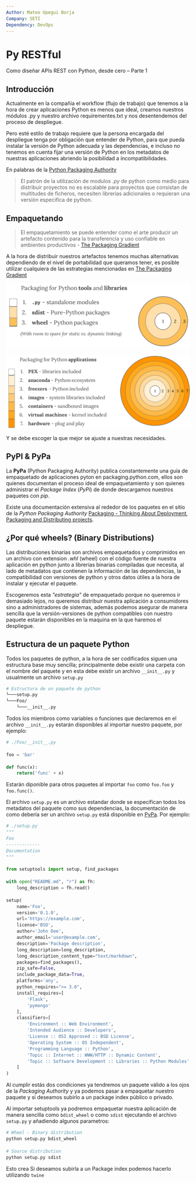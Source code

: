 ```yaml
---
Author: Mateo Upegui Borja
Company: SETI
Dependency: DevOps
---
```


# Py RESTful
Como diseñar APIs REST con Python, desde cero – Parte 1

## Introducción
Actualmente en la compañía el workflow (flujo de trabajo) que tenemos a la hora de crear aplicaciones Python es menos que ideal, creamos nuestros módulos .py y nuestro archivo requirementes.txt y nos desentendemos del proceso de despliegue.

Pero esté estilo de trabajo requiere que la persona encargada del despliegue tenga por obligación que entender de Python, para que pueda instalar la versión de Python adecuada y las dependencias, e incluso no tenemos en cuenta fijar una versión de Python en los metadatos de nuestras aplicaciones abriendo la posibilidad a incompatibilidades.

En palabras de la [Python Packaging Authority](https://packaging.python.org/overview/#python-modules) 
> El patrón de la utilización de modulos _.py_ de python como medio para distribuir proyectos no es escalable para proyectos que consistan de multitudes de ficheros, necesiten librerias adicionales o requieran una versión especifica de python.

## Empaquetando

> El empaquetamiento se puede entender como el arte producir un artefacto contenido para la transferencia y uso confiable en ambientes productivos - [The Packaging Gradient](https://www.youtube.com/watch?v=iLVNWfPWAC8)


A la hora de distribuir nuestros artefactos tenemos muchas alternativas dependiendo de el nivel de portabilidad que queramos tener, es posible utilizar cualquiera de las estrategias mencionadas en [The Packaging Gradient](https://www.youtube.com/watch?v=iLVNWfPWAC8)

![Simple packaging](./img/py_pkg_tools_and_libs.png)

![Advanced packaging](./img/py_pkg_applications.png)

Y se debe escoger la que mejor se ajuste a nuestras necesidades.

## PyPI & PyPa
La __PyPa__ (Python Packaging Authority) publica constantemente una guía de empaquetado de aplicaciones pyton en packaging.python.com, ellos son quienes documentan el proceso ideal de empaquetamiento y son quienes administrar el _Package Index_ (_PyPi_) de donde descargamos nuestros paquetes con _pip_.

Existe una documentación extensiva al rededor de los paquetes en el sitio de la _Python Packaging Authority_ [Packaging - Thinking About Deployment](https://packaging.python.org/overview/#thinking-about-deployment), [Packaging and Distributing projects](https://packaging.python.org/guides/distributing-packages-using-setuptools/).

## ¿Por qué wheels? (Binary Distributions)

Las distribuciones binarias son archivos empaquetados y comprimidos en un archivo con extension _.whl_ (wheel) con el código fuente de nuestra aplicación en python junto a librerias binarias compiladas que necesita, al lado de metadatos que contienen la información de las dependencias, la compatibilidad con versiones de python y otros datos útiles a la hora de instalar y ejecutar el paquete.

Escogeremos esta _"estrategia"_ de empaquetado porque no queremos ir demasiado lejos, no queremos distribuir nuestra aplicación a consumidores sino a administradores de sistemas, además podemos asegurar de manera sencilla que la versión-versiones de python compatibles con nuestro paquete estarán disponibles en la maquina en la que haremos el despliegue.

## Estructura de un paquete Python
Todos los paquetes de python, a la hora de ser codificados siguen una estructura base muy sencilla; principalmente debe existir una carpeta con el nombre del paquete y en esta debe existir un archivo `__init__.py` y usualmente un archivo `setup.py`

```bash
# Estructura de un paquete de python
└───setup.py
└───Foo/
    └───__init__.py
```
Todos los miembros como variables o funciones que declaremos en el archivo `__init__.py` estarán disponibles al importar nuestro paquete, por ejemplo:

```python
# ./Foo/__init__.py

foo = 'bar'

def func(x):
    return('func' + x)
```
Estarán diponible para otros paquetes al importar `foo` como `foo.foo` y `foo.func()`.

El archivo `setup.py` es un archivo estandar donde se especifican todos los metadatos del paquete como sus dependencias, la documentación de como debería ser un archivo `setup.py` está disponible en [PyPa](https://packaging.python.org/guides/distributing-packages-using-setuptools/#setup-args). Por ejemplo:
```python
# ./setup.py
"""
Foo
-------------
Documentation
"""

from setuptools import setup, find_packages

with open("README.md", "r") as fh:
    long_description = fh.read()

setup(
    name='Foo',
    version='0.1.0',
    url='https://example.com',
    license='BSD',
    author='John Doe',
    author_email='user@example.com',
    description='Package description',
    long_description=long_description,
    long_description_content_type="text/markdown",
    packages=find_packages(),
    zip_safe=False,
    include_package_data=True,
    platforms='any',
    python_requires=">= 3.6",
    install_requires=[
        'Flask',
        'pymongo'
    ],
    classifiers=[
        'Environment :: Web Environment',
        'Intended Audience :: Developers',
        'License :: OSI Approved :: BSD License',
        'Operating System :: OS Independent',
        'Programming Language :: Python',
        'Topic :: Internet :: WWW/HTTP :: Dynamic Content',
        'Topic :: Software Development :: Libraries :: Python Modules'
    ]
)
```

Al cumplir estás dos condiciones ya tendremos un paquete válido a los ojos de la _Packaging Authority_ y ya podemos pasar a empaquetar nuestro paquete y si deseamos subirlo a un package index público o privado. 

Al importar setuptools ya podremos empaquetar nuestra aplicación de manera sencilla como `bdist_wheel` o como `sdist` ejecutando el archivo `setup.py` y añadiendo algunos parametros:

```bash
# Wheel - Binary distribution
python setup.py bdist_wheel

# Source distribution
python setup.py sdist
```

Esto crea
Si deseamos subirla a un Package index podemos hacerlo utilizando `twine`

